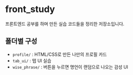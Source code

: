 # front_study 

프론트엔드 공부를 하며 만든 실습 코드들을 정리한 저장소입니다.

## 폴더별 구성

- `profile/` : HTML/CSS로 만든 나만의 프로필 카드
- `tab_ui/` : 탭 UI 실습
- `wise_phrase/` : 버튼을 누르면 명언이 랜덤으로 나오는 감성 UI
